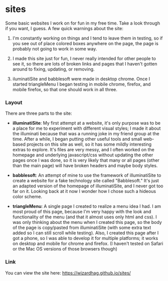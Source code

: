 # sites

Some basic websites I work on for fun in my free time. Take a look through if you want, I guess. A few quick warnings about the site:  

 1. I'm constantly working on things and I tend to leave them in testing, so if you see out of place colored boxes anywhere on the page, the page is probably not going to work in some way.
 
 2. I made this site just for fun, I never really intended for other people to see it, so there are lots of broken links and pages that I haven't gotten around to fixing, updating, or removing.
 
 3. iluminatiSite and babblesoft were made in desktop chrome. Once I started triangleMenu I began testing in mobile chrome, firefox, and mobile firefox, so that one should work in all three.

### Layout

There are three parts to the site:

* **illuminatiSite**: My first attempt at a website, it's only purpose was to be a place for me to experiment with different visual styles; I made it about the illuminati because that was a running joke in my friend group at the time. After a while, I began putting other useful tools and small web-based projects on this site as well, so it has some mildly interesting extras to explore. It's files are very messy, and I often worked on the homepage and underlying javascript/css without updating the other pages once I was done, so it is very likely that many or all pages (other than the main page) will have broken headers and maybe body styles.

* **babblesoft**: An attempt of mine to use the framework of illuminatiSite to create a website for a fake technology site called "Babblesoft." It's just an adapted version of the homepage of illuminatiSite, and I never got too far on it. Looking back at it now I wonder how I chose such a hideous color scheme.

* **triangleMenu**: A single page I created to realize a menu idea I had. I am most proud of this page, because I'm very happy with the look and functionality of the menu (and that it almost uses only html and css). I was only thinking about the menu when I created this page, so the body of the page is copy/pasted from illuminatiSite (with some extra text added so I can still scroll while testing). Also, I created this page after I got a phone, so I was able to develop it for multiple platforms; it works on desktop and mobile for chrome and firefox. (I haven't tested on Safari or the Mac OS versions of those browsers though)

### Link

You can view the site here: https://wizardhag.github.io/sites/
